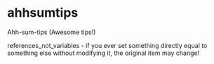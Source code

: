 # ahhsumtips
Ahh-sum-tips (Awesome tips!)

references_not_variables - if you ever set something directly equal to something else without modifying it, the original item may change!
